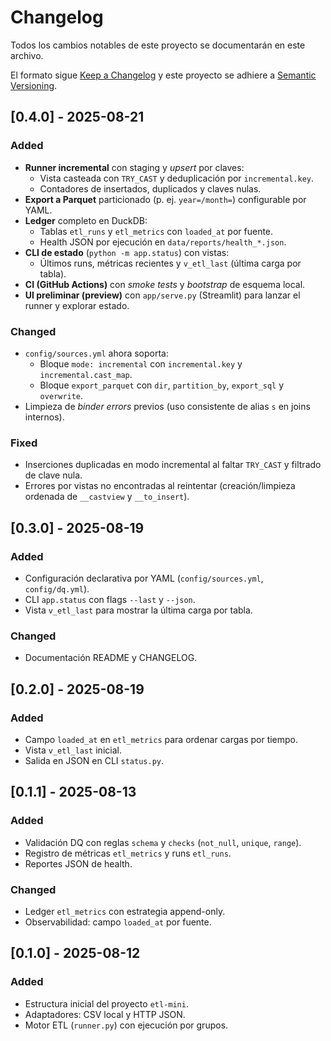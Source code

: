 # Changelog

Todos los cambios notables de este proyecto se documentarán en este archivo.

El formato sigue [Keep a Changelog](https://keepachangelog.com/es-ES/1.0.0/)
y este proyecto se adhiere a [Semantic Versioning](https://semver.org/spec/v2.0.0.html).

## [0.4.0] - 2025-08-21
### Added
- **Runner incremental** con staging y *upsert* por claves:
  - Vista casteada con `TRY_CAST` y deduplicación por `incremental.key`.
  - Contadores de insertados, duplicados y claves nulas.
- **Export a Parquet** particionado (p. ej. `year=/month=`) configurable por YAML.
- **Ledger** completo en DuckDB:
  - Tablas `etl_runs` y `etl_metrics` con `loaded_at` por fuente.
  - Health JSON por ejecución en `data/reports/health_*.json`.
- **CLI de estado** (`python -m app.status`) con vistas:
  - Últimos runs, métricas recientes y `v_etl_last` (última carga por tabla).
- **CI (GitHub Actions)** con *smoke tests* y *bootstrap* de esquema local.
- **UI preliminar (preview)** con `app/serve.py` (Streamlit) para lanzar el runner y explorar estado.

### Changed
- `config/sources.yml` ahora soporta:
  - Bloque `mode: incremental` con `incremental.key` y `incremental.cast_map`.
  - Bloque `export_parquet` con `dir`, `partition_by`, `export_sql` y `overwrite`.
- Limpieza de *binder errors* previos (uso consistente de alias `s` en joins internos).

### Fixed
- Inserciones duplicadas en modo incremental al faltar `TRY_CAST` y filtrado de clave nula.
- Errores por vistas no encontradas al reintentar (creación/limpieza ordenada de `__castview` y `__to_insert`).

## [0.3.0] - 2025-08-19
### Added
- Configuración declarativa por YAML (`config/sources.yml`, `config/dq.yml`).
- CLI `app.status` con flags `--last` y `--json`.
- Vista `v_etl_last` para mostrar la última carga por tabla.

### Changed
- Documentación README y CHANGELOG.

## [0.2.0] - 2025-08-19
### Added
- Campo `loaded_at` en `etl_metrics` para ordenar cargas por tiempo.
- Vista `v_etl_last` inicial.
- Salida en JSON en CLI `status.py`.

## [0.1.1] - 2025-08-13
### Added
- Validación DQ con reglas `schema` y `checks` (`not_null`, `unique`, `range`).
- Registro de métricas `etl_metrics` y runs `etl_runs`.
- Reportes JSON de health.

### Changed
- Ledger `etl_metrics` con estrategia append-only.
- Observabilidad: campo `loaded_at` por fuente.

## [0.1.0] - 2025-08-12
### Added
- Estructura inicial del proyecto `etl-mini`.
- Adaptadores: CSV local y HTTP JSON.
- Motor ETL (`runner.py`) con ejecución por grupos.
